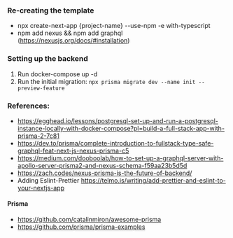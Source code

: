 ### Re-creating the template
  * npx create-next-app {project-name} --use-npm -e with-typescript
  * npm add nexus && npm add graphql (https://nexusjs.org/docs/#installation)

### Setting up the backend
  1. Run docker-compose up -d 
  2. Run the initial migration: ```npx prisma migrate dev --name init --preview-feature``` 

### References:
  * https://egghead.io/lessons/postgresql-set-up-and-run-a-postgresql-instance-locally-with-docker-compose?pl=build-a-full-stack-app-with-prisma-2-7c81 
  * https://dev.to/prisma/complete-introduction-to-fullstack-type-safe-graphql-feat-next-js-nexus-prisma-c5
  * https://medium.com/dooboolab/how-to-set-up-a-graphql-server-with-apollo-server-prisma2-and-nexus-schema-f59aa23b5d5d 
  * https://zach.codes/nexus-prisma-is-the-future-of-backend/ 
  * Adding Eslint-Prettier https://telmo.is/writing/add-prettier-and-eslint-to-your-nextjs-app 

  #### Prisma
  * https://github.com/catalinmiron/awesome-prisma
  * https://github.com/prisma/prisma-examples 